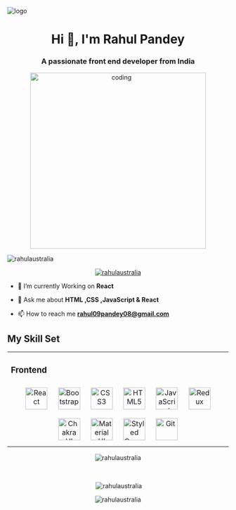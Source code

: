 ![logo](https://camo.githubusercontent.com/ba9f3bd30647e352a3f5e1e45eb45c6ec7bad6155cd16aaedf4a426738da0ca5/68747470733a2f2f696e646f616e616c79746963612e636f6d2f7374617469632f696d616765732f62616e6e6572722e676966)
<h1 align="center">Hi 👋, I'm Rahul Pandey</h1>
<h3 align="center">A passionate front end developer from India</h3>

 <div margin="auto" align="center"> <img alt="coding" width="400" src="https://user-images.githubusercontent.com/55389276/140866485-8fb1c876-9a8f-4d6a-98dc-08c4981eaf70.gif">  </div>

<p align="left"> <img src="https://komarev.com/ghpvc/?username=rahulaustralia&label=Profile%20views&color=0e75b6&style=flat" alt="rahulaustralia" /> </p>

<p align="center"> <a href="https://github.com/ryo-ma/github-profile-trophy"><img src="https://github-profile-trophy.vercel.app/?username=rahulaustralia" alt="rahulaustralia" /></a> </p>

- 🌱 I’m currently Working on **React**

- 💬 Ask me about **HTML ,CSS ,JavaScript & React**

- 📫 How to reach me **rahul09pandey08@gmail.com**


<!-- <p align="left">
<a href="https://www.linkedin.com/in/rahul-pandey-7731491a4/" target="blank"><img align="center" src="https://user-images.githubusercontent.com/106013673/215558466-1544d590-12aa-4618-8df2-df4af0d5da65.png" alt="https://www.linkedin.com/in/rahul-pandey-7731491a4/" height="30" width="40" /></a>
  <a href="https://www.linkedin.com/in/rahul-pandey-7731491a4/"> Rahul-Pandey-Linkdin </a>
  <br/>
  <br/>
  <a href="https://rahulaustralia.github.io" target="blank"><img align="center" src="https://encrypted-tbn0.gstatic.com/images?q=tbn:ANd9GcTpMv3MtbEfzGyDzWjYqFoKVcveG6AovL6gpg&usqp=CAU" alt="https://www.linkedin.com/in/rahul-pandey-7731491a4/" height="33" width="40" /></a>
  <a href="https://rahulaustralia.github.io"> Rahul-Pandey-Portfolio </a>
  
</p> -->

## My Skill Set  
<table><tr><td valign="top" width="100%">



### Frontend  
<div align="center">  
<a href="https://reactjs.org/" target="_blank"><img style="margin: 10px" src="https://profilinator.rishav.dev/skills-assets/react-original-wordmark.svg" alt="React" height="50" /></a>  
<a href="https://getbootstrap.com/docs/3.4/javascript/" target="_blank"><img style="margin: 10px" src="https://profilinator.rishav.dev/skills-assets/bootstrap-plain.svg" alt="Bootstrap" height="50" /></a>  
<a href="https://www.w3schools.com/css/" target="_blank"><img style="margin: 10px" src="https://profilinator.rishav.dev/skills-assets/css3-original-wordmark.svg" alt="CSS3" height="50" /></a>  
<a href="https://en.wikipedia.org/wiki/HTML5" target="_blank"><img style="margin: 10px" src="https://profilinator.rishav.dev/skills-assets/html5-original-wordmark.svg" alt="HTML5" height="50" /></a>  
<a href="https://www.javascript.com/" target="_blank"><img style="margin: 10px" src="https://profilinator.rishav.dev/skills-assets/javascript-original.svg" alt="JavaScript" height="50" /></a>  
<!-- <a href="https://www.typescriptlang.org/" target="_blank"><img style="margin: 10px" src="https://profilinator.rishav.dev/skills-assets/typescript-original.svg" alt="TypeScript" height="50" /></a>   -->
<a href="https://redux.js.org/" target="_blank"><img style="margin: 10px" src="https://profilinator.rishav.dev/skills-assets/redux-original.svg" alt="Redux" height="50" /></a>  
<a href="https://chakra-ui.com/" target="_blank"><img style="margin: 10px" src="https://profilinator.rishav.dev/skills-assets/chakraui.png" alt="Chakra UI" height="50" /></a>  
<a href="https://mui.com/" target="_blank"><img style="margin: 10px" src="https://profilinator.rishav.dev/skills-assets/mui.png" alt="Material UI" height="50" /></a>  
<a href="https://styled-components.com/" target="_blank"><img style="margin: 10px" src="https://profilinator.rishav.dev/skills-assets/styled-components.png" alt="Styled Components" height="50" /></a>  
  <a href="https://github.com/" target="_blank"><img style="margin: 10px" src="https://profilinator.rishav.dev/skills-assets/git-scm-icon.svg" alt="Git" height="50" /></a> 
</div>

<!-- </td><td valign="top" width="100%"> -->

  

<!-- ### Backend  
<div align="center">  
<a href="https://www.javascript.com/" target="_blank"><img style="margin: 10px" src="https://profilinator.rishav.dev/skills-assets/javascript-original.svg" alt="JavaScript" height="50" /></a>  
<a href="https://www.typescriptlang.org/" target="_blank"><img style="margin: 10px" src="https://profilinator.rishav.dev/skills-assets/typescript-original.svg" alt="TypeScript" height="50" /></a>  
<a href="https://nodejs.org/" target="_blank"><img style="margin: 10px" src="https://profilinator.rishav.dev/skills-assets/nodejs-original-wordmark.svg" alt="Node.js" height="50" /></a>  
 
<a href="https://redux.js.org/" target="_blank"><img style="margin: 10px" src="https://profilinator.rishav.dev/skills-assets/redux-original.svg" alt="Redux" height="50" /></a>  
<a href="https://www.gnu.org/software/bash/" target="_blank"><img style="margin: 10px" src="https://profilinator.rishav.dev/skills-assets/gnu_bash-icon.svg" alt="Bash" height="50" /></a>  
</div> -->

<!-- </td><td valign="top" width="33%"> -->



</td></tr></table>

 <div margin="auto" align="center">  <p><img align="center" src="https://github-readme-stats.vercel.app/api/top-langs?username=rahulaustralia&show_icons=true&locale=en&layout=compact" alt="rahulaustralia" /></p> </div>
<br>
<div margin="auto" align="center">  <p>&nbsp;<img align="center" src="https://github-readme-stats.vercel.app/api?username=rahulaustralia&show_icons=true&locale=en" alt="rahulaustralia" /></p> </div>

<div margin="auto" align="center">  <p align="center"><img align="center" src="https://github-readme-streak-stats.herokuapp.com/?user=rahulaustralia&" alt="rahulaustralia" /></p> </div>
